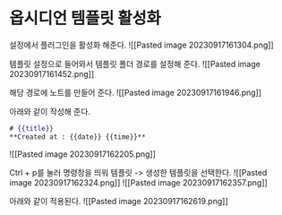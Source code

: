 # 옵시디언 템플릿 활성화

설정에서 플러그인을 활성화 해준다.
![[Pasted image 20230917161304.png]]

템플릿 설정으로 들어와서 템플릿 폴더 경로를 설정해 준다.
![[Pasted image 20230917161452.png]]

해당 경로에 노트를 만들어 준다.
![[Pasted image 20230917161946.png]]

아래와 같이 작성해 준다.
```md
# {{title}} 
**Created at : {{date}} {{time}}**
```
![[Pasted image 20230917162205.png]]

Ctrl + p를 눌러 명령창을 띄워 템플릿 -> 생성한 템플릿을 선택한다.
![[Pasted image 20230917162324.png]]
![[Pasted image 20230917162357.png]]

아래와 같이 적용된다.
![[Pasted image 20230917162619.png]]